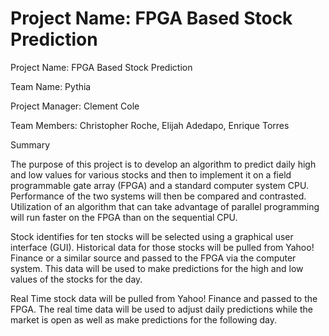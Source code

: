 # Project Name: 		FPGA Based Stock Prediction
Project Name: 		   FPGA Based Stock Prediction

Team Name: 	        Pythia

Project Manager:	  Clement Cole

Team Members: 	  Christopher Roche,      Elijah Adedapo,      Enrique Torres



Summary


The purpose of this project is to develop an algorithm to predict daily high and low values for various stocks and then to implement it on a field programmable gate array (FPGA) and a standard computer system CPU.  Performance of the two systems will then be compared and contrasted.  Utilization of an algorithm that can take advantage of parallel programming will run faster on the FPGA than on the sequential CPU.

Stock identifies for ten stocks will be selected using a graphical user interface (GUI).  Historical data for those stocks will be pulled from Yahoo! Finance or a similar source and passed to the FPGA via the computer system.  This data will be used to make predictions for the high and low values of the stocks for the day.  

Real Time stock data will be pulled from Yahoo! Finance and passed to the FPGA.  The real time data will be used to adjust daily predictions while the market is open as well as make predictions for the following day.
